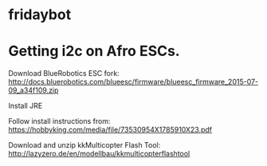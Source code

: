 # fridaybot
# Getting i2c on Afro ESCs.

Download BlueRobotics ESC fork:
http://docs.bluerobotics.com/blueesc/firmware/blueesc_firmware_2015-07-09_a34f109.zip

Install JRE

Follow install instructions from:
https://hobbyking.com/media/file/73530954X1785910X23.pdf

Download and unzip kkMulticopter Flash Tool:
http://lazyzero.de/en/modellbau/kkmulticopterflashtool
